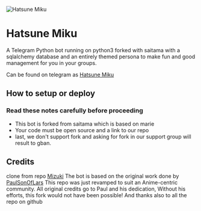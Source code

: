 ![Hatsune Miku](https://telegra.ph/file/08ca1aa2e841bf438b339.jpg)
# Hatsune Miku

A Telegram Python bot running on python3 forked with saitama with a sqlalchemy database and an entirely themed persona to make fun and good management for you in your groups.

Can be found on telegram as [Hatsune Miku](https://t.me/HatsuneMikuRobot)


## How to setup or deploy

### Read these notes carefully before proceeding 
 - This bot is forked from saitama which is based on marie
 - Your code must be open source and a link to our repo
 - last, we don't support fork and asking for fork in our support group will result to gban.


## Credits
clone from repo [Mizuki](https://github.com/InukaAsith/Mizuki)
The bot is based on the original work done by [PaulSonOfLars](https://github.com/PaulSonOfLars)
This repo was just revamped to suit an Anime-centric community. All original credits go to Paul and his dedication, Without his efforts, this fork would not have been possible!
And thanks also to all the repo on github